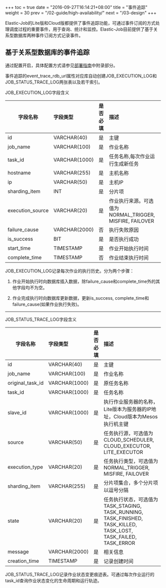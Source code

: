 +++
toc = true
date = "2016-09-27T16:14:21+08:00"
title = "事件追踪"
weight = 30
prev = "/02-guide/high-availability/"
next = "/03-design"
+++

Elastic-Job的Lite版和Cloud版都提供了事件追踪功能，可通过事件订阅的方式处理调度过程的重要事件，用于查询、统计和监控。Elastic-Job目前提供了基于关系型数据库两种事件订阅方式记录事件。

## 基于关系型数据库的事件追踪

通过配置开启，具体配置方式请参见[部署指南](/01-start/deploy-guide/)中附录部分。

事件追踪的event_trace_rdb_url属性对应库自动创建JOB_EXECUTION_LOG和JOB_STATUS_TRACE_LOG两张表以及若干索引。

JOB_EXECUTION_LOG字段含义

| 字段名称           | 字段类型     | 是否必填 | 描述                                                                                             |
| ----------------- |:------------|:--------|:------------------------------------------------------------------------------------------------|
|id                 |VARCHAR(40)  |是       | 主键                                                                                             |
|job_name           |VARCHAR(100) |是       | 作业名称                                                                                          |
|task_id            |VARCHAR(1000)|是       | 任务名称,每次作业运行生成新任务                                                                      |
|hostname           |VARCHAR(255) |是       | 主机名称                                                                                          |
|ip                 |VARCHAR(50)  |是       | 主机IP                                                                                            |
|sharding_item      |INT          |是       | 分片项                                                                                            |
|execution_source   |VARCHAR(20)  |是       | 作业执行来源。可选值为NORMAL_TRIGGER, MISFIRE, FAILOVER                                             |
|failure_cause      |VARCHAR(2000)|否       | 执行失败原因                                                                                       |
|is_success         |BIT          |是       | 是否执行成功                                                                                       |
|start_time         |TIMESTAMP    |是       | 作业开始执行时间                                                                                   |
|complete_time      |TIMESTAMP    |否       | 作业结束执行时间                                                                                   |


JOB_EXECUTION_LOG记录每次作业的执行历史。分为两个步骤：

1. 作业开始执行时向数据库插入数据，除failure_cause和complete_time外的其他字段均不为空。

2. 作业完成执行时向数据库更新数据，更新is_success, complete_time和failure_cause(如果作业执行失败)。

***

JOB_STATUS_TRACE_LOG字段含义

| 字段名称           | 字段类型     | 是否必填 | 描述                                                                                                                       |
| ----------------- |:------------|:--------|:--------------------------------------------------------------------------------------------------------------------------|
|id                 |VARCHAR(40)  |是       | 主键                                                                                                                       |
|job_name           |VARCHAR(100) |是       | 作业名称                                                                                                                    |
|original_task_id   |VARCHAR(1000)|是       | 原任务名称                                                                                                                  |
|task_id            |VARCHAR(1000)|是       | 任务名称                                                                                                                    |
|slave_id           |VARCHAR(1000)|是       | 执行作业服务器的名称，Lite版本为服务器的IP地址，Cloud版本为Mesos执行机主键                                                         |
|source             |VARCHAR(50)  |是       | 任务执行源，可选值为CLOUD_SCHEDULER, CLOUD_EXECUTOR, LITE_EXECUTOR                                                            |
|execution_type     |VARCHAR(20)  |是       | 任务执行类型，可选值为NORMAL_TRIGGER, MISFIRE, FAILOVER                                                                       |
|sharding_item      |VARCHAR(255) |是       | 分片项集合，多个分片项以逗号分隔                                                                                                |
|state              |VARCHAR(20)  |是       | 任务执行状态，可选值为TASK_STAGING, TASK_RUNNING, TASK_FINISHED, TASK_KILLED, TASK_LOST, TASK_FAILED, TASK_ERROR               |
|message            |VARCHAR(2000)|是       | 相关信息                                                                                                                    |
|creation_time      |TIMESTAMP    |是       | 记录创建时间                                                                                                                 |

JOB_STATUS_TRACE_LOG记录作业状态变更痕迹表。可通过每次作业运行的task_id查询作业状态变化的生命周期和运行轨迹。
